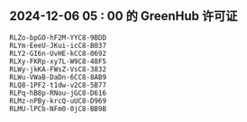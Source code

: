 ## 2024-12-06 05 : 00 的 GreenHub 许可证
```
RLZo-bpGO-hF2M-YYC8-9BDD
RLYm-EeeU-JKui-icC8-B037
RLY2-GI6n-UvHE-kCC8-0692
RLXy-FKRp-xy7L-W9C8-48F5
RLWy-jkKA-FWsZ-VsC8-3832
RLWu-VWaB-DaDn-6CC8-8AB9
RLQ8-1PF2-t1dw-v2C8-5B77
RLPq-hB8p-RNou-jGC8-D616
RLMz-nPBy-krcQ-uUC8-D969
RLMU-lPCb-NFm0-0jC8-BB9B
```
